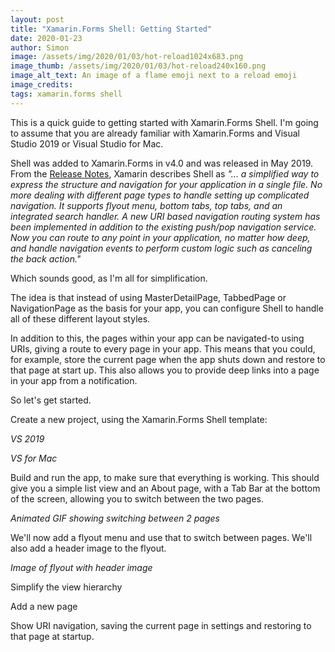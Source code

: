 ```yaml
---
layout: post
title: "Xamarin.Forms Shell: Getting Started"
date: 2020-01-23
author: Simon
image: /assets/img/2020/01/03/hot-reload1024x683.png
image_thumb: /assets/img/2020/01/03/hot-reload240x160.png
image_alt_text: An image of a flame emoji next to a reload emoji
image_credits:  
tags: xamarin.forms shell
---
```


This is a quick guide to getting started with Xamarin.Forms Shell. I'm going to assume that you are already familiar with Xamarin.Forms and Visual Studio 2019 or Visual Studio for Mac.

Shell was added to Xamarin.Forms in v4.0 and was released in May 2019. From the [Release Notes](https://docs.microsoft.com/en-us/xamarin/xamarin-forms/release-notes/4.0/4.0.0), Xamarin describes Shell as *"... a simplified way to express the structure and navigation for your application in a single file. No more dealing with different page types to handle setting up complicated navigation. It supports flyout menu, bottom tabs, top tabs, and an integrated search handler. A new URI based navigation routing system has been implemented in addition to the existing push/pop navigation service. Now you can route to any point in your application, no matter how deep, and handle navigation events to perform custom logic such as canceling the back action."*

Which sounds good, as I'm all for simplification.

The idea is that instead of using MasterDetailPage, TabbedPage or NavigationPage as the basis for your app, you can configure Shell to handle all of these different layout styles.

In addition to this, the pages within your app can be navigated-to using URIs, giving a route to every page in your app. This means that you could, for example, store the current page when the app shuts down and restore to that page at start up. This also allows you to provide deep links into a page in your app from a notification.

So let's get started.

Create a new project, using the Xamarin.Forms Shell template:

*VS 2019*

*VS for Mac*

Build and run the app, to make sure that everything is working. This should give you a simple list view and an About page, with a Tab Bar at the bottom of the screen, allowing you to switch between the two pages.

*Animated GIF showing switching between 2 pages*



We'll now add a flyout menu and use that to switch between pages. We'll also add a header image to the flyout.

*Image of flyout with header image*



Simplify the view hierarchy



Add a new page



Show URI navigation, saving the current page in settings and restoring to that page at startup.